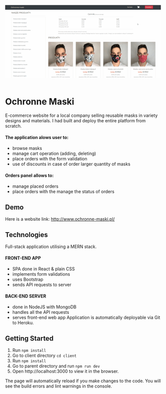 <div align="center">
<a href="http://www.ochronne-maski.pl/"><img alt="Ochronne maski" width="600px" src="client/public/images/mo1.gif"></a>
<br></div><br>

# Ochronne Maski

E-commerce website for a local company selling reusable masks in variety designs and materials. I had built and deploy the entire platform from scratch.

#### The application alows user to:
- browse masks
- manage cart operation (adding, deleting)
- place orders with the form validation
- use of discounts in case of order larger quantity of masks

#### Orders panel allows to:
- manage placed orders
- place orders with the manage the status of orders

## Demo
Here is a website link: http://www.ochronne-maski.pl/

## Technologies
Full-stack application utilising a MERN stack.

#### FRONT-END APP
- SPA done in React & plain CSS
- implements form validations
- uses Bootstrap
- sends API requests to server

#### BACK-END SERVER
- done in NodeJS with MongoDB
- handles all the API requests
- serves front-end web app
Application is automatically deployable via Git to Heroku.
## Getting Started

1. Run `npm install`
2. Go to client directory `cd client`
3. Run `npm install`
3. Go to parent directory and run `npm run dev`
4. Open http://localhost:3000 to view it in the browser.

The page will automatically reload if you make changes to the code.
You will see the build errors and lint warnings in the console.
